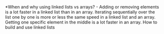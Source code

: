 *When and why using linked lists vs arrays?
      - Adding or removing elements is a lot faster in a linked list than in an array. Iterating sequentially over the list one by one is more or less the same speed in a linked list and an array. Getting one specific element in the middle is a lot faster in an array.
How to build and use linked lists
